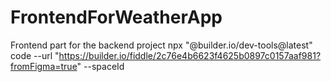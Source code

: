 # FrontendForWeatherApp
Frontend part for the backend project 
npx "@builder.io/dev-tools@latest" code --url "https://builder.io/fiddle/2c76e4b6623f4625b0897c0157aaf981?fromFigma=true" --spaceId 
